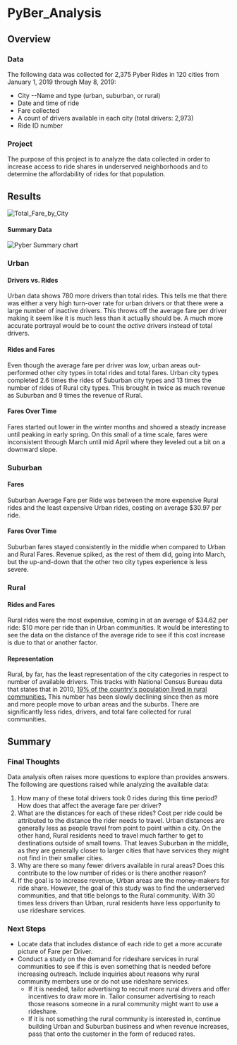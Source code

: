 # PyBer_Analysis

## Overview
### Data
The following data was collected for 2,375 Pyber Rides in 120 cities from January 1, 2019 through May 8, 2019:
- City --Name and type (urban, suburban, or rural)
- Date and time of ride
- Fare collected
- A count of drivers available in each city (total drivers: 2,973)
- Ride ID number

### Project
The purpose of this project is to analyze the data collected in order to increase access to ride shares in underserved neighborhoods and to determine the affordability of rides for that population.

## Results
![Total_Fare_by_City](https://user-images.githubusercontent.com/102555125/178305401-42ff307b-b62e-467f-bf51-03e4d4f6a74d.png)

#### Summary Data
![Pyber Summary chart](https://user-images.githubusercontent.com/102555125/178305350-dda56baa-6c73-48f1-a449-79ded0ac9d7c.png)


### Urban
#### Drivers vs. Rides
Urban data shows 780 more drivers than total rides.  This tells me that there was either a very high turn-over rate for urban drivers or that there were a large number of inactive drivers.  This throws off the average fare per driver making it seem like it is much less than it actually should be.  A much more accurate portrayal would be to count the *active* drivers instead of total drivers.

#### Rides and Fares
Even though the average fare per driver was low, urban areas out-performed other city types in total rides and total fares. Urban city types completed 2.6 times the rides of Suburban city types and 13 times the number of rides of Rural city types.  This brought in twice as much revenue as Suburban and 9 times the revenue of Rural.

#### Fares Over Time
Fares started out lower in the winter months and showed a steady increase until peaking in early spring. On this small of a time scale, fares were inconsistent through March until mid April where they leveled out a bit on a downward slope.

### Suburban
#### Fares
Suburban Average Fare per Ride was between the more expensive Rural rides and the least expensive Urban rides, costing on average $30.97 per ride.


#### Fares Over Time
Suburban fares stayed consistently in the middle when compared to Urban and Rural Fares.  Revenue spiked, as the rest of them did, going into March, but the up-and-down that the other two city types experience is less severe.

### Rural
#### Rides and Fares
Rural rides were the most expensive, coming in at an average of $34.62 per ride: $10 more per ride than in Urban communities. It would be interesting to see the data on the distance of the average ride to see if this cost increase is due to that or another factor.  

#### Representation
Rural, by far, has the least representation of the city categories in respect to number of available drivers.  This tracks with National Census Bureau data that states that in 2010, [19% of the country's population lived in rural communities.](https://mtgis-portal.geo.census.gov/arcgis/apps/MapSeries/index.html?appid=49cd4bc9c8eb444ab51218c1d5001ef6) This number has been slowly declining since then as more and more people move to urban areas and the suburbs. There are significantly less rides, drivers, and total fare collected for rural communities.




## Summary
### Final Thoughts
Data analysis often raises more questions to explore than provides answers. The following are questions raised while analyzing the available data:
1. How many of these total drivers took 0 rides during this time period?  How does that affect the average fare per driver?
2. What are the distances for each of these rides? Cost per ride could be attributed to the distance the rider needs to travel.  Urban distances are generally less as people travel from point to point within a city.  On the other hand, Rural residents need to travel much farther to get to destinations outside of small towns.  That leaves Suburban in the middle, as they are generally closer to larger cities that have services they might not find in their smaller cities. 
3. Why are there so many fewer drivers available in rural areas? Does this contribute to the low number of rides or is there another reason?
4. If the goal is to increase revenue, Urban areas are the money-makers for ride share.  However, the goal of this study was to find the underserved communities, and that title belongs to the Rural community.  With 30 times less drivers than Urban, rural residents have less opportunity to use rideshare services.  

### Next Steps
- Locate data that includes distance of each ride to get a more accurate picture of Fare per Driver.
- Conduct a study on the demand for rideshare services in rural communities to see if this is even something that is needed before increasing outreach.  Include inquiries about reasons why rural community members use or do not use rideshare services.
  -   If it is needed, tailor advertising to recruit more rural drivers and offer incentives to draw more in.  Tailor consumer advertising to reach those reasons someone in a rural community might want to use a rideshare.
  -   If it is not something the rural community is interested in, continue building Urban and Suburban business and when revenue increases, pass that onto the customer in the form of reduced rates.
